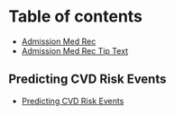 # Table of contents

* [Admission Med Rec](README.md)
* [Admission Med Rec Tip Text](admission-med-rec-tip-text.md)

## Predicting CVD Risk Events

* [Predicting CVD Risk Events](predicting-cvd-risk-events/predicting-cvd-risk-events.md)
